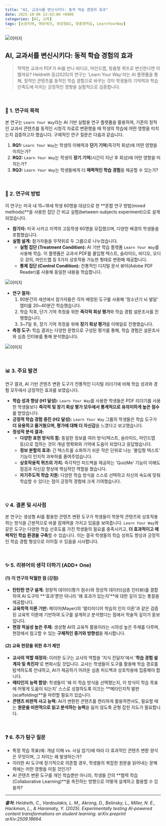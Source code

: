 ```yaml
---
title: "AI, 교과서를 변신시키다: 동적 학습 경험의 효과"
date: 2025-10-06 13:43:00 +0900
categories: [AI, 교육]
tags: [논문리뷰, 에듀테크, 생성형AI, 맞춤형학습, LearnYourWay]
---
```


![이미지](/assets/Al-powered-content-transformations-1.png)

## AI, 교과서를 변신시키다: 동적 학습 경험의 효과

> 딱딱한 교과서 PDF가 AI를 만나 비디오, 마인드맵, 맞춤형 퀴즈로 변신한다면 어떨까요? Heldreth 등(2025)의 연구는 'Learn Your Way'라는 AI 플랫폼을 통해, 정적인 콘텐츠를 동적인 학습 경험으로 바꾸는 것이 학생들의 기억력과 학습 만족도에 미치는 긍정적인 영향을 실험적으로 검증합니다.

<br>

### 🎯 1. 연구의 목적

본 연구는 `Learn Your Way`라는 AI 기반 실험용 연구 플랫폼을 활용하여, 기존의 정적인 교과서 콘텐츠를 동적인 시청각 자료로 변환했을 때 학생의 학습에 어떤 영향을 미치는지 검증하고자 했습니다. 구체적인 연구 질문은 다음과 같습니다.

1.  **RQ1:** `Learn Your Way`는 학생의 이해력과 **단기 기억**(즉각적 회상)에 어떤 영향을 미치는가?
2.  **RQ2:** `Learn Your Way`는 학생의 **장기 기억**(시간이 지난 후 회상)에 어떤 영향을 미치는가?
3.  **RQ3:** `Learn Your Way`는 학생들에게 더 **매력적인 학습 경험**을 제공할 수 있는가?

<br>

### 🔬 2. 연구의 방법

이 연구는 미국 내 15~18세 학생 60명을 대상으로 한 **혼합 연구 방법(mixed methods)**을 사용한 집단 간 비교 실험(between-subjects experiment)으로 설계되었습니다.

* **참가자:** 미국 시카고 지역의 고등학생 60명을 모집했으며, 다양한 배경의 학생들을 포함했습니다.
* **실험 설계:** 참가자들을 무작위로 두 그룹으로 나누었습니다.
    * **실험 집단 (Treatment Condition):** AI 기반 학습 플랫폼 `Learn Your Way`를 사용해 학습. 이 플랫폼은 교과서 PDF를 몰입형 텍스트, 슬라이드, 비디오, 오디오 강의, 마인드맵 등 5가지 상호작용 가능한 형태로 변환해 제공합니다.
    * **통제 집단 (Control Condition):** 전통적인 디지털 문서 뷰어(Adobe PDF Reader)를 사용해 동일한 내용을 학습합니다.

![이미지](/assets/Al-powered-content-transformations-2.png)

* **연구 절차:**
    1.  90분간의 세션에서 참가자들은 각자 배정된 도구를 사용해 '청소년기 뇌 발달' 챕터를 20~40분간 학습했습니다.
    2.  학습 직후, 단기 기억 측정을 위한 **즉각적 회상 평가**와 학습 경험 설문조사를 진행했습니다.
    3.  3~7일 후, 장기 기억 측정을 위해 **장기 회상 평가**를 이메일로 진행했습니다.
* **측정 도구:** 학습 결과는 다양한 문항으로 구성된 평가를 통해, 학습 경험은 설문조사와 심층 인터뷰를 통해 분석했습니다.

![이미지](/assets/Al-powered-content-transformations-3.png)

<br>

### 📊 3. 주요 발견

연구 결과, AI 기반 콘텐츠 변환 도구가 전통적인 디지털 리더기에 비해 학습 성과와 경험 모두에서 긍정적인 효과를 보였습니다.

* **학습 성과 향상 (H1 달성):** `Learn Your Way`를 사용한 학생들은 PDF 리더기를 사용한 학생들보다 **즉각적 및 장기 회상 평가 모두에서 통계적으로 유의미하게 높은 점수**를 받았습니다.
* **긍정적 학습 경험 증진 (H2 달성):** `Learn Your Way` 그룹의 학생들은 학습 도구가 **더 유용하고 즐거웠으며, 평가에 대해 더 자신감**을 느꼈다고 보고했습니다.
* **정성적 분석 결과:**
    * **다양한 표현 방식의 힘:** 동일한 정보를 여러 방식(텍스트, 슬라이드, 마인드맵 등)으로 접하는 것이 개념 명확화와 기억에 도움이 되었다고 응답했습니다.
    * **정보 분할의 효과:** 긴 텍스트를 소화하기 쉬운 작은 단위로 나눈 '몰입형 텍스트' 기능이 인지적 과부하를 줄여주었습니다.
    * **상호작용적 퀴즈의 가치:** 즉각적인 피드백을 제공하는 'QuizMe' 기능이 이해도 점검과 자신감 향상에 핵심적인 역할을 했습니다.
    * **자기주도적 학습 지원:** 다양한 학습 방식을 스스로 선택하고 자신의 속도에 맞춰 학습할 수 있다는 점이 긍정적 경험에 크게 기여했습니다.

<br>

### 💡 4. 결론 및 시사점

본 연구는 생성형 AI를 활용한 콘텐츠 변환 도구가 학생들이 학문적 콘텐츠와 상호작용하는 방식을 근본적으로 바꿀 잠재력을 가지고 있음을 보여줍니다. `Learn Your Way`와 같은 도구는 다양한 학습 선호도를 가진 학생들의 필요를 충족시키고, **더 효과적이고 매력적인 학습 환경을 구축**할 수 있습니다. 이는 결국 학생들의 학습 성취도 향상과 긍정적인 학습 경험 형성으로 이어질 수 있음을 시사합니다.

<br>

### ✨ 5. 리뷰어의 생각 더하기 (ADD+ One)

#### (1) 이 연구의 탁월한 점 (강점)
* **탄탄한 연구 설계:** 정량적 데이터(평가 점수)와 정성적 데이터(심층 인터뷰)를 결합하여 AI 도구의 **'효과'뿐만 아니라 '왜 효과가 있는지'**에 대한 깊이 있는 통찰을 제공합니다.
* **교육학적 이론 기반:** 메이어(Mayer)의 '멀티미디어 학습의 인지 이론'과 같은 검증된 교육학 이론에 기반하여 도구를 설계하고 분석했다는 점에서 학술적 깊이가 돋보입니다.
* **현장 적실성 높은 주제:** 생성형 AI의 교육적 활용이라는 시의성 높은 주제를 다루며, 현장에서 참고할 수 있는 **구체적인 증거와 방향성**을 제시합니다.

#### (2) 교육 현장을 위한 추가 제언
* **교사의 역할 재정의:** 이러한 도구는 교사의 역할을 '지식 전달자'에서 '**학습 경험 설계자 및 촉진자**'로 변화시킬 것입니다. 교사는 학생들이 도구를 활용해 학습 경로를 탐색하도록 안내하고, AI가 제공하기 어려운 심층 피드백과 상호작용에 집중해야 합니다.
* **메타인지 능력 함양:** 학생들이 '왜 이 학습 방식을 선택했는지, 이 방식이 학습 목표에 어떻게 도움이 되는지' 스스로 성찰하도록 이끄는 **메타인지적 발판(scaffolding)**을 마련할 필요가 있습니다.
* **콘텐츠 비판적 사고 능력:** AI가 변환한 콘텐츠를 편리하게 활용하면서도, 필요할 때는 **원문을 비판적으로 읽고 분석하는 능력**을 잃지 않도록 균형 잡힌 지도가 필요합니다.

<br>

### ❓ 6. 추가 탐구 질문

* 특정 학습 목표(예: 개념 이해 vs. 사실 암기)에 따라 더 효과적인 콘텐츠 변환 양식은 무엇이며, 그 차이는 왜 발생하는가?
* 이러한 AI 도구에 장기적으로 의존할 경우, 학생들의 복잡한 원문을 읽어내는 문해력에는 어떤 영향을 미칠 것인가?
* AI 콘텐츠 변환 도구를 개인 학습뿐만 아니라, 학생들 간의 **협력 학습(Collaborative Learning)**을 촉진하는 방향으로 어떻게 설계하고 활용할 수 있을까?

---

_**출처:** Heldreth, C., Vardoulakis, L. M., Akrong, D., Belinsky, L., Miller, N. E., Hackmon, L., & Haramaty, Y. (2025). Experimentally testing Al-powered content transformations on student learning. arXiv preprint arXiv:2509.18664._
